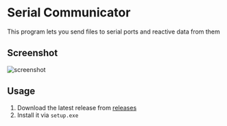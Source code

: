 # Serial Communicator
This program lets you send files to serial ports and reactive data from them

## Screenshot
![screenshot](https://i.imgur.com/ioGSW0z.png)

## Usage

 1. Download the latest release from [releases](https://github.com/francesco-re-1107/serial-communicator/releases)
 2. Install it via `setup.exe`

